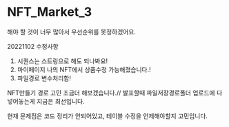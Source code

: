 # NFT_Market_3

해야 할 것이 너무 많아서 우선순위를 못정하겠어요.

20221102 수정사항
1. 시퀀스는 스트링으로 해도 되나봐요!
2. 마이페이지 나의 NFT에서 상품수정 가능해졌습니다.!
3. 파일경로 변수처리함!

NFT만들기 경로 고민 조금더 해보겠습니다.// 발표할때 파일저장경로폴더 업로드에 다 넣어놓는게 지금은 최선입니다.

현재 문제점은 코드 정리가 안되어있고, 테이블 수정을 언제해야할지 고민입니다.
